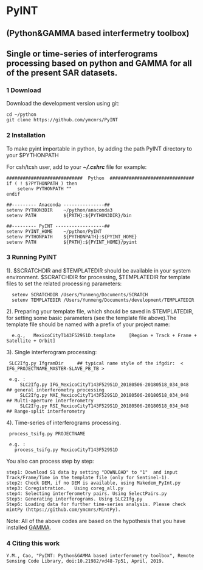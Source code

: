 # PyINT
## (Python&GAMMA based interfermetry toolbox)
## Single or time-series of interferograms processing based on python and GAMMA for all of the present SAR datasets. 

### 1 Download

Download the development version using git:   
   
    cd ~/python
    git clone https://github.com/ymcmrs/PyINT
    
    
### 2 Installation

 To make pyint importable in python, by adding the path PyINT directory to your $PYTHONPATH

For csh/tcsh user, add to your **_~/.cshrc_** file for example:   

    ############################  Python  ###############################
    if ( ! $?PYTHONPATH ) then
        setenv PYTHONPATH ""
    endif
    
    ##--------- Anaconda ---------------## 
    setenv PYTHON3DIR    ~/python/anaconda3
    setenv PATH          ${PATH}:${PYTHON3DIR}/bin
    
    ##--------- PyINT ------------------## 
    setenv PYINT_HOME    ~/python/PyINT       
    setenv PYTHONPATH    ${PYTHONPATH}:${PYINT_HOME}
    setenv PATH          ${PATH}:${PYINT_HOME}/pyint
   
### 3 Running PyINT

1). $SCRATCHDIR and $TEMPLATEDIR should be available in your system environment. $SCRATCHDIR for processing, $TEMPLATEDIR for template files to set the related processing parameters:        

      setenv SCRATCHDIR /Users/Yunmeng/Documents/SCRATCH         
      setenv TEMPLATEDIR /Users/Yunmeng/Documents/development/TEMPLATEDIR       

2). Preparing your template file, which should be saved in $TEMPLATEDIR,  for setting some basic parameters (see the template file above).The template file should be named with a prefix of your project name:
         
      e.g.,   MexicoCityT143F529S1D.template     [Region + Track + Frame + Satellite + Orbit]


3). Single interferogram processing:

     SLC2Ifg.py IfgramDir     ## typical name style of the ifgdir:  < IFG_PROJECTNAME_MASTER-SLAVE_PB_TB > 
 
     e.g. :
         SLC2Ifg.py IFG_MexicoCityT143F529S1D_20180506-20180518_034_048     ## general interferometry processing
         SLC2Ifg.py MAI_MexicoCityT143F529S1D_20180506-20180518_034_048     ## Multi-aperture interferometry
         SLC2Ifg.py RSI_MexicoCityT143F529S1D_20180506-20180518_034_048     ## Range-split interferometry

4). Time-series of interferograms processing.

     process_tsifg.py PROJECTNAME
  
     e.g. :
       process_tsifg.py MexicoCityT143F529S1D
       
You also can process step by step:

    step1: Download S1 data by setting "DOWNLOAD" to "1"  and input Track/Frame/Time in the template file (only for Sentinel-1).   
    step2: Check DEM, if no DEM is available, using Makedem_PyInt.py
    step3: Coregistration.   Using coreg_all.py
    step4: Selecting interferometry pairs. Using SelectPairs.py
    Step5: Generating interferograms. Using SLC2Ifg.py
    Step6: Loading data for further time-series analysis. Please check mintPy (https://github.com/ymcmrs/MintPy).
              
Note:  All of the above codes are based on the hypothesis that you have installed [GAMMA](https://www.gamma-rs.ch/). 

### 4 Citing this work

    Y.M., Cao, "PyINT: Python&GAMMA based interferometry toolbox", Remote Sensing Code Library, doi:10.21982/vd48-7p51, April, 2019. 
